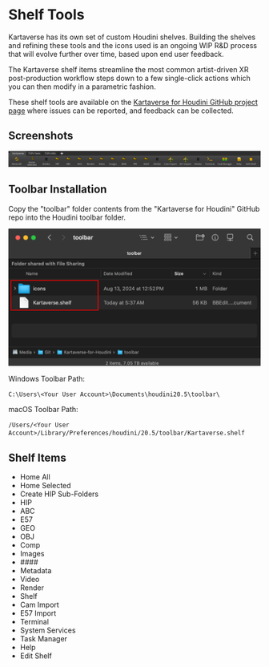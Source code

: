 # Shelf Tools

Kartaverse has its own set of custom Houdini shelves. Building the shelves and refining these tools and the icons used is an ongoing WIP R&D process that will evolve further over time, based upon end user feedback. 

The Kartaverse shelf items streamline the most common artist-driven XR post-production workflow steps down to a few single-click actions which you can then modify in a parametric fashion. 

These shelf tools are available on the [Kartaverse for Houdini GitHub project page](https://github.com/Kartaverse/Kartaverse-for-Houdini/tree/master/toolbar) where issues can be reported, and feedback can be collected.

## Screenshots

![Shelf Tools](Images/shelf-tools.png)

## Toolbar Installation



Copy the "toolbar" folder contents from the "Kartaverse for Houdini" GitHub repo into the Houdini toolbar folder.

![](Images/shelf-folder-contents.png)

Windows Toolbar Path:

	C:\Users\<Your User Account>\Documents\houdini20.5\toolbar\

macOS Toolbar Path:

	/Users/<Your User Account>/Library/Preferences/houdini/20.5/toolbar/Kartaverse.shelf

## Shelf Items

- Home All
- Home Selected
- Create HIP Sub-Folders
- HIP
- ABC
- E57
- GEO
- OBJ
- Comp
- Images
- \#\#\#\#
- Metadata
- Video
- Render
- Shelf
- Cam Import
- E57 Import
- Terminal
- System Services
- Task Manager
- Help
- Edit Shelf
